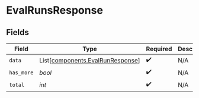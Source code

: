 # EvalRunsResponse


## Fields

| Field                                                                      | Type                                                                       | Required                                                                   | Description                                                                |
| -------------------------------------------------------------------------- | -------------------------------------------------------------------------- | -------------------------------------------------------------------------- | -------------------------------------------------------------------------- |
| `data`                                                                     | List[[components.EvalRunResponse](../../models/shared/evalrunresponse.md)] | :heavy_check_mark:                                                         | N/A                                                                        |
| `has_more`                                                                 | *bool*                                                                     | :heavy_check_mark:                                                         | N/A                                                                        |
| `total`                                                                    | *int*                                                                      | :heavy_check_mark:                                                         | N/A                                                                        |